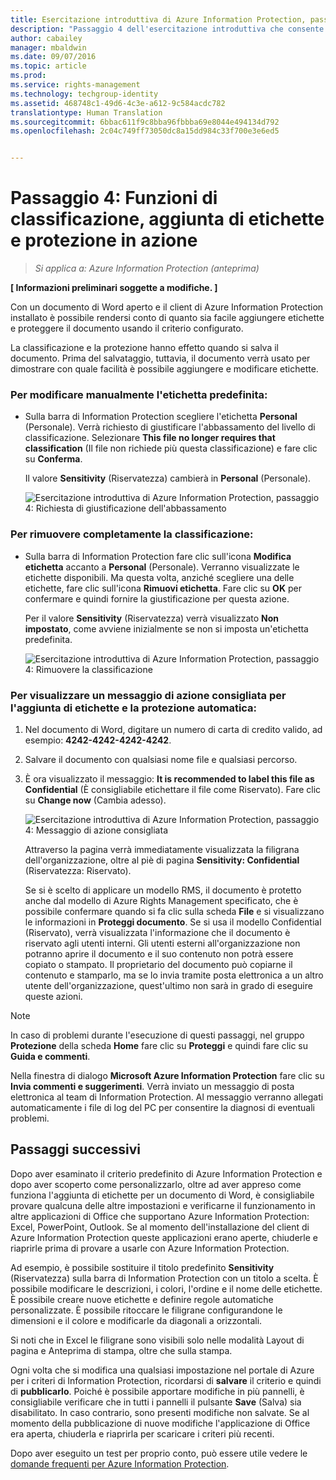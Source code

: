 ```yaml
---
title: Esercitazione introduttiva di Azure Information Protection, passaggio 4 | Azure Information Protection
description: "Passaggio 4 dell'esercitazione introduttiva che consente di provare rapidamente Microsoft Azure Information Protection nell'organizzazione. L'esercitazione è articolata in 4 passaggi, eseguibili in meno di 15 minuti."
author: cabailey
manager: mbaldwin
ms.date: 09/07/2016
ms.topic: article
ms.prod: 
ms.service: rights-management
ms.technology: techgroup-identity
ms.assetid: 468748c1-49d6-4c3e-a612-9c584acdc782
translationtype: Human Translation
ms.sourcegitcommit: 6bbac611f9c8bba96fbbba69e8044e494134d792
ms.openlocfilehash: 2c04c749ff73050dc8a15dd984c33f700e3e6ed5


---
```


# Passaggio 4: Funzioni di classificazione, aggiunta di etichette e protezione in azione 

>*Si applica a: Azure Information Protection (anteprima)*

**[ Informazioni preliminari soggette a modifiche. ]**

Con un documento di Word aperto e il client di Azure Information Protection installato è possibile rendersi conto di quanto sia facile aggiungere etichette e proteggere il documento usando il criterio configurato.

La classificazione e la protezione hanno effetto quando si salva il documento. Prima del salvataggio, tuttavia, il documento verrà usato per dimostrare con quale facilità è possibile aggiungere e modificare etichette.

### Per modificare manualmente l'etichetta predefinita:

- Sulla barra di Information Protection scegliere l'etichetta **Personal** (Personale). Verrà richiesto di giustificare l'abbassamento del livello di classificazione. Selezionare **This file no longer requires that classification** (Il file non richiede più questa classificazione) e fare clic su **Conferma**.  

    Il valore **Sensitivity** (Riservatezza) cambierà in **Personal** (Personale).

    ![Esercitazione introduttiva di Azure Information Protection, passaggio 4: Richiesta di giustificazione dell'abbassamento](../media/info-protect-lower-justification.png)

### Per rimuovere completamente la classificazione:

- Sulla barra di Information Protection fare clic sull'icona **Modifica etichetta** accanto a **Personal** (Personale). Verranno visualizzate le etichette disponibili. Ma questa volta, anziché scegliere una delle etichette, fare clic sull'icona **Rimuovi etichetta**. Fare clic su **OK** per confermare e quindi fornire la giustificazione per questa azione.  

    Per il valore **Sensitivity** (Riservatezza) verrà visualizzato **Non impostato**, come avviene inizialmente se non si imposta un'etichetta predefinita.

    ![Esercitazione introduttiva di Azure Information Protection, passaggio 4: Rimuovere la classificazione](../media/sensitivity-not-set.png)


### Per visualizzare un messaggio di azione consigliata per l'aggiunta di etichette e la protezione automatica:

1. Nel documento di Word, digitare un numero di carta di credito valido, ad esempio: **4242-4242-4242-4242**. 

2. Salvare il documento con qualsiasi nome file e qualsiasi percorso. 

3. È ora visualizzato il messaggio: **It is recommended to label this file as Confidential** (È consigliabile etichettare il file come Riservato). Fare clic su **Change now** (Cambia adesso).

    ![Esercitazione introduttiva di Azure Information Protection, passaggio 4: Messaggio di azione consigliata](../media/change-now.png)

    Attraverso la pagina verrà immediatamente visualizzata la filigrana dell'organizzazione, oltre al piè di pagina **Sensitivity: Confidential** (Riservatezza: Riservato). 

    Se si è scelto di applicare un modello RMS, il documento è protetto anche dal modello di Azure Rights Management specificato, che è possibile confermare quando si fa clic sulla scheda **File** e si visualizzano le informazioni in **Proteggi documento**. Se si usa il modello Confidential (Riservato), verrà visualizzata l'informazione che il documento è riservato agli utenti interni. Gli utenti esterni all'organizzazione non potranno aprire il documento e il suo contenuto non potrà essere copiato o stampato. Il proprietario del documento può copiarne il contenuto e stamparlo, ma se lo invia tramite posta elettronica a un altro utente dell'organizzazione, quest'ultimo non sarà in grado di eseguire queste azioni.

> [!NOTE]
>In caso di problemi durante l'esecuzione di questi passaggi, nel gruppo **Protezione** della scheda **Home** fare clic su **Proteggi** e quindi fare clic su **Guida e commenti**. 
>
>Nella finestra di dialogo **Microsoft Azure Information Protection** fare clic su **Invia commenti e suggerimenti**. Verrà inviato un messaggio di posta elettronica al team di Information Protection. Al messaggio verranno allegati automaticamente i file di log del PC per consentire la diagnosi di eventuali problemi.

##  Passaggi successivi

Dopo aver esaminato il criterio predefinito di Azure Information Protection e dopo aver scoperto come personalizzarlo, oltre ad aver appreso come funziona l'aggiunta di etichette per un documento di Word, è consigliabile provare qualcuna delle altre impostazioni e verificarne il funzionamento in altre applicazioni di Office che supportano Azure Information Protection: Excel, PowerPoint, Outlook. Se al momento dell'installazione del client di Azure Information Protection queste applicazioni erano aperte, chiuderle e riaprirle prima di provare a usarle con Azure Information Protection.

Ad esempio, è possibile sostituire il titolo predefinito **Sensitivity** (Riservatezza) sulla barra di Information Protection con un titolo a scelta. È possibile modificare le descrizioni, i colori, l'ordine e il nome delle etichette. È possibile creare nuove etichette e definire regole automatiche personalizzate. È possibile ritoccare le filigrane configurandone le dimensioni e il colore e modificarle da diagonali a orizzontali.

Si noti che in Excel le filigrane sono visibili solo nelle modalità Layout di pagina e Anteprima di stampa, oltre che sulla stampa.

Ogni volta che si modifica una qualsiasi impostazione nel portale di Azure per i criteri di Information Protection, ricordarsi di **salvare** il criterio e quindi di **pubblicarlo**. Poiché è possibile apportare modifiche in più pannelli, è consigliabile verificare che in tutti i pannelli il pulsante **Save** (Salva) sia disabilitato. In caso contrario, sono presenti modifiche non salvate. Se al momento della pubblicazione di nuove modifiche l'applicazione di Office era aperta, chiuderla e riaprirla per scaricare i criteri più recenti.

Dopo aver eseguito un test per proprio conto, può essere utile vedere le [domande frequenti per Azure Information Protection](faq.md).




<!--HONumber=Sep16_HO1-->


